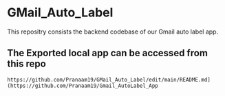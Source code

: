 ﻿# GMail_Auto_Label

 This repositry consists the backend codebase of our Gmail auto label app.

 ## The Exported local app can be accessed from this repo
 
```
https://github.com/Pranaam19/GMail_Auto_Label/edit/main/README.md](https://github.com/Pranaam19/Gmail_AutoLabel_App
```
